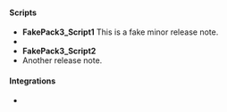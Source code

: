 
#### Scripts
- __FakePack3_Script1__
  This is a fake minor release note.
- 
- __FakePack3_Script2__
- Another release note.
  
  
#### Integrations
- 
